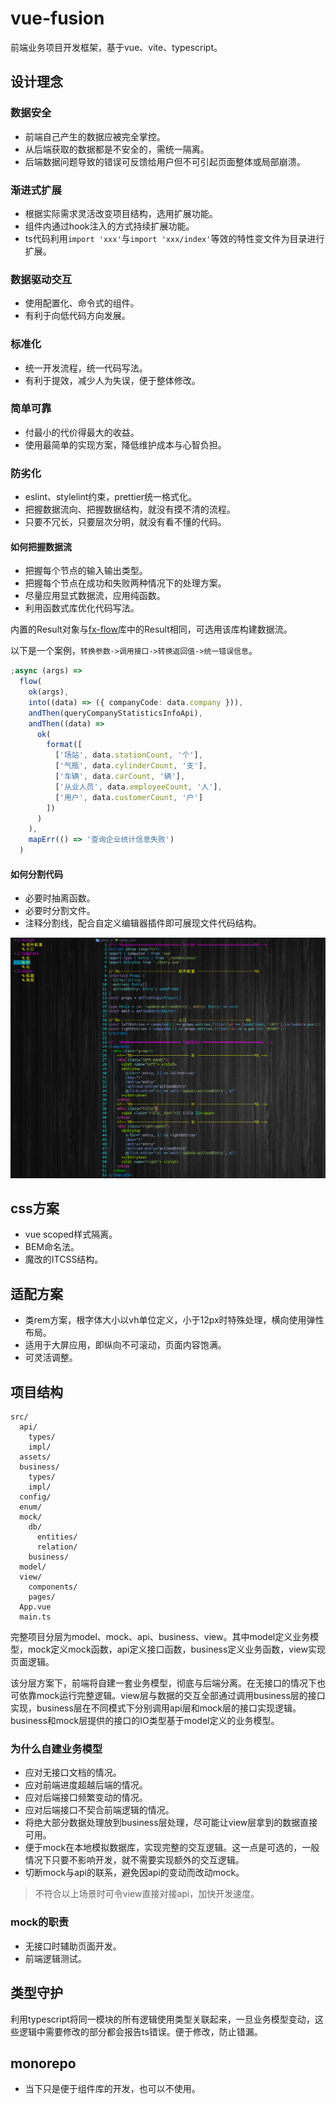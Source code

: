 # vue-fusion

前端业务项目开发框架，基于vue、vite、typescript。

## 设计理念

### 数据安全

- 前端自己产生的数据应被完全掌控。
- 从后端获取的数据都是不安全的，需统一隔离。
- 后端数据问题导致的错误可反馈给用户但不可引起页面整体或局部崩溃。

### 渐进式扩展

- 根据实际需求灵活改变项目结构，选用扩展功能。
- 组件内通过hook注入的方式持续扩展功能。
- ts代码利用`import 'xxx'`与`import 'xxx/index'`等效的特性变文件为目录进行扩展。

### 数据驱动交互

- 使用配置化、命令式的组件。
- 有利于向低代码方向发展。

### 标准化

- 统一开发流程，统一代码写法。
- 有利于提效，减少人为失误，便于整体修改。

### 简单可靠

- 付最小的代价得最大的收益。
- 使用最简单的实现方案，降低维护成本与心智负担。

### 防劣化

- eslint、stylelint约束，prettier统一格式化。
- 把握数据流向、把握数据结构，就没有摸不清的流程。
- 只要不冗长，只要层次分明，就没有看不懂的代码。

#### 如何把握数据流

- 把握每个节点的输入输出类型。
- 把握每个节点在成功和失败两种情况下的处理方案。
- 尽量应用显式数据流，应用纯函数。
- 利用函数式库优化代码写法。

内置的Result对象与[fx-flow](https://fx-flow.niuiic.com/)库中的Result相同，可选用该库构建数据流。

以下是一个案例，`转换参数->调用接口->转换返回值->统一错误信息`。

```typescript
;async (args) =>
  flow(
    ok(args),
    into((data) => ({ companyCode: data.company })),
    andThen(queryCompanyStatisticsInfoApi),
    andThen((data) =>
      ok(
        format([
          ['场站', data.stationCount, '个'],
          ['气瓶', data.cylinderCount, '支'],
          ['车辆', data.carCount, '辆'],
          ['从业人员', data.employeeCount, '人'],
          ['用户', data.customerCount, '户']
        ])
      )
    ),
    mapErr(() => '查询企业统计信息失败')
  )
```

#### 如何分割代码

- 必要时抽离函数。
- 必要时分割文件。
- 注释分割线，配合自定义编辑器插件即可展现文件代码结构。

<img src="https://github.com/niuiic/assets/blob/main/vue-fusion/divider.png" />

## css方案

- vue scoped样式隔离。
- BEM命名法。
- 魔改的ITCSS结构。

## 适配方案

- 类rem方案，根字体大小以vh单位定义，小于12px时特殊处理，横向使用弹性布局。
- 适用于大屏应用，即纵向不可滚动，页面内容饱满。
- 可灵活调整。

## 项目结构

```
src/
  api/
    types/
    impl/
  assets/
  business/
    types/
    impl/
  config/
  enum/
  mock/
    db/
      entities/
      relation/
    business/
  model/
  view/
    components/
    pages/
  App.vue
  main.ts
```

完整项目分层为model、mock、api、business、view。其中model定义业务模型，mock定义mock函数，api定义接口函数，business定义业务函数，view实现页面逻辑。

该分层方案下，前端将自建一套业务模型，彻底与后端分离。在无接口的情况下也可依靠mock运行完整逻辑。view层与数据的交互全部通过调用business层的接口实现，business层在不同模式下分别调用api层和mock层的接口实现逻辑。business和mock层提供的接口的IO类型基于model定义的业务模型。

### 为什么自建业务模型

- 应对无接口文档的情况。
- 应对前端进度超越后端的情况。
- 应对后端接口频繁变动的情况。
- 应对后端接口不契合前端逻辑的情况。
- 将绝大部分数据处理放到business层处理，尽可能让view层拿到的数据直接可用。
- 便于mock在本地模拟数据库，实现完整的交互逻辑。这一点是可选的，一般情况下只要不影响开发，就不需要实现额外的交互逻辑。
- 切断mock与api的联系，避免因api的变动而改动mock。

> 不符合以上场景时可令view直接对接api，加快开发速度。

### mock的职责

- 无接口时辅助页面开发。
- 前端逻辑测试。

## 类型守护

利用typescript将同一模块的所有逻辑使用类型关联起来，一旦业务模型变动，这些逻辑中需要修改的部分都会报告ts错误。便于修改，防止错漏。

## monorepo

- 当下只是便于组件库的开发，也可以不使用。
